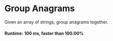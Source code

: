 # Group Anagrams

Given an array of strings, group anagrams together.

#### Runtime: 100 ms, faster than 100.00%

